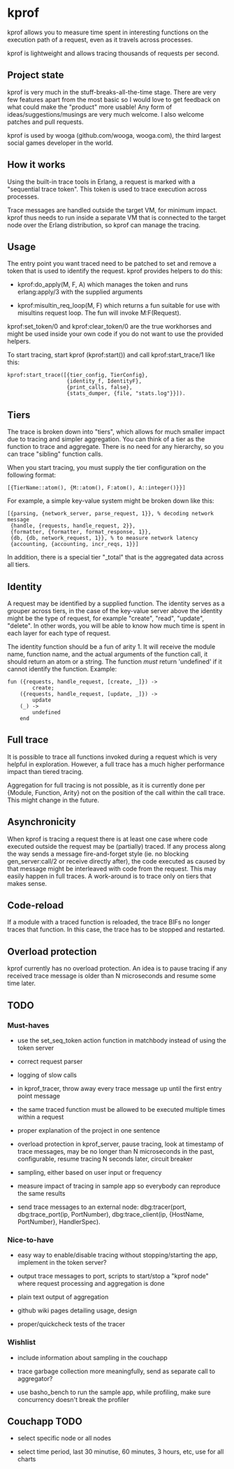 # kprof

kprof allows you to measure time spent in interesting functions on the
execution path of a request, even as it travels across processes.

kprof is lightweight and allows tracing thousands of requests per
second.

## Project state

kprof is very much in the stuff-breaks-all-the-time stage. There are
very few features apart from the most basic so I would love to get
feedback on what could make the "product" more usable! Any form of
ideas/suggestions/musings are very much welcome. I also welcome
patches and pull requests.

kprof is used by wooga (github.com/wooga, wooga.com), the third
largest social games developer in the world.

## How it works

Using the built-in trace tools in Erlang, a request is marked with a
"sequential trace token". This token is used to trace execution across
processes.

Trace messages are handled outside the target VM, for minimum
impact. kprof thus needs to run inside a separate VM that is connected
to the target node over the Erlang distribution, so kprof can manage
the tracing.

## Usage

The entry point you want traced need to be patched to set and remove a
token that is used to identify the request. kprof provides helpers to
do this:

 * kprof:do_apply(M, F, A) which manages the token and runs
   erlang:apply/3 with the supplied arguments

 * kprof:misultin_req_loop(M, F) which returns a fun suitable for use
   with misultins request loop. The fun will invoke M:F(Request).

kprof:set_token/0 and kprof:clear_token/0 are the true workhorses and
might be used inside your own code if you do not want to use the
provided helpers.

To start tracing, start kprof (kprof:start()) and call
kprof:start_trace/1 like this:

    kprof:start_trace([{tier_config, TierConfig},
                       {identity_f, IdentityF},
                       {print_calls, false},
                       {stats_dumper, {file, "stats.log"}}]).


## Tiers

The trace is broken down into "tiers", which allows for much smaller
impact due to tracing and simpler aggregation. You can think of a tier
as the function to trace and aggregate. There is no need for any
hierarchy, so you can trace "sibling" function calls.

When you start tracing, you must supply the tier configuration on the
following format:

    [{TierName::atom(), {M::atom(), F:atom(), A::integer()}}]

For example, a simple key-value system might be broken down like this:

    [{parsing, {network_server, parse_request, 1}}, % decoding network message
     {handle, {requests, handle_request, 2}},
     {formatter, {formatter, format_response, 1}},
     {db, {db, network_request, 1}}, % to measure network latency
     {accounting, {accounting, incr_reqs, 1}}]


In addition, there is a special tier "_total" that is the aggregated
data across all tiers.

## Identity

A request may be identified by a supplied function. The identity
serves as a grouper across tiers, in the case of the key-value server
above the identity might be the type of request, for example "create",
"read", "update", "delete". In other words, you will be able to know
how much time is spent in each layer for each type of request.

The identity function should be a fun of arity 1. It will receive the
module name, function name, and the actual arguments of the function
call, it should return an atom or a string. The function *must* return
'undefined' if it cannot identify the function. Example:

    fun ({requests, handle_request, [create, _]}) ->
            create;
        ({requests, handle_request, [update, _]}) ->
            update
        (_) ->
            undefined
        end

## Full trace

It is possible to trace all functions invoked during a request which
is very helpful in exploration. However, a full trace has a much
higher performance impact than tiered tracing.

Aggregation for full tracing is not possible, as it is currently done
per {Module, Function, Arity} not on the position of the call within
the call trace. This might change in the future.

## Asynchronicity

When kprof is tracing a request there is at least one case where code
executed outside the request may be (partially) traced. If any process
along the way sends a message fire-and-forget style (ie. no blocking
gen_server:call/2 or receive directly after), the code executed as
caused by that message might be interleaved with code from the
request. This may easily happen in full traces. A work-around is to
trace only on tiers that makes sense.

## Code-reload

If a module with a traced function is reloaded, the trace BIFs no
longer traces that function. In this case, the trace has to be stopped
and restarted.

## Overload protection

kprof currently has no overload protection. An idea is to pause
tracing if any received trace message is older than N microseconds and
resume some time later.

## TODO

### Must-haves

 * use the set_seq_token action function in matchbody instead of using
   the token server

 * correct request parser

 * logging of slow calls

 * in kprof_tracer, throw away every trace message up until the first entry point message

 * the same traced function must be allowed to be executed multiple
   times within a request

 * proper explanation of the project in one sentence

 * overload protection in kprof_server, pause tracing, look at
   timestamp of trace messages, may be no longer than N microseconds
   in the past, configurable, resume tracing N seconds later, circuit
   breaker

 * sampling, either based on user input or frequency

 * measure impact of tracing in sample app so everybody can reproduce
   the same results

 * send trace messages to an external node: dbg:tracer(port,
   dbg:trace_port(ip, PortNumber), dbg:trace_client(ip, {HostName,
   PortNumber}, HandlerSpec).

### Nice-to-have

 * easy way to enable/disable tracing without stopping/starting the
   app, implement in the token server?

 * output trace messages to port, scripts to start/stop a "kprof node"
   where request processing and aggregation is done

 * plain text output of aggregation

 * github wiki pages detailing usage, design

 * proper/quickcheck tests of the tracer

### Wishlist

 * include information about sampling in the couchapp

 * trace garbage collection more meaningfully, send as separate call to aggregator?

 * use basho_bench to run the sample app, while profiling, make sure
   concurrency doesn't break the profiler

## Couchapp TODO

 * select specific node or all nodes

 * select time period, last 30 minutise, 60 minutes, 3 hours, etc, use for all charts
